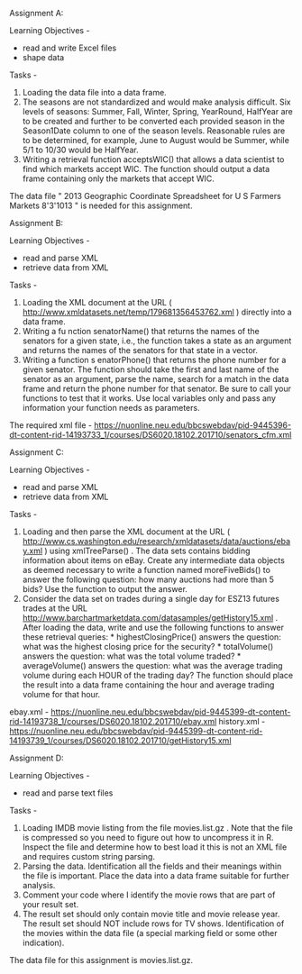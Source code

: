 Assignment A:

Learning Objectives - 
* read and write Excel files
* shape data

Tasks - 
  1. Loading the data file into a data frame.
  2. The seasons are not standardized and would make analysis difficult. Six levels of seasons: Summer, Fall, Winter, Spring, YearRound, 
  HalfYear are to be created and further to be converted each provided season in the Season1Date column to one of the season levels. 
  Reasonable rules are to be determined, for example, June to August would be Summer, while 5/1 to 10/30 would be HalfYear.
  3. Writing a retrieval function acceptsWIC() that allows a data scientist to find which markets accept WIC. The function should output 
  a data frame containing only the markets that accept WIC. 

The data file " 2013 Geographic Coordinate Spreadsheet for U S Farmers Markets 8'3'1013 " is needed for this assignment.

Assignment B:

Learning Objectives - 
* read and parse XML
* retrieve data from XML

Tasks - 
  1. Loading the XML document at the URL ( http://www.xmldatasets.net/temp/179681356453762.xml ) directly into a data frame.
  2. Writing a fu nction senatorName() that returns the names of the senators for a given state, i.e., the function takes a state as 
  an argument and returns the names of the senators for that state in a vector.
  3. Writing a function s enatorPhone() that returns the phone number for a given senator. The function should take the first and last 
  name of the senator as an argument, parse the name, search for a match in the data frame and return the phone number for that senator.
  Be sure to call your functions to test that it works. Use local variables only and pass any information your function needs as 
  parameters.

The required xml file - 
https://nuonline.neu.edu/bbcswebdav/pid-9445396-dt-content-rid-14193733_1/courses/DS6020.18102.201710/senators_cfm.xml

Assignment C:

Learning Objectives - 
* read and parse XML
* retrieve data from XML

Tasks - 
  1. Loading and then parse the XML document at the URL ( http://www.cs.washington.edu/research/xmldatasets/data/auctions/ebay.xml ) 
  using xmlTreeParse() . The data sets contains bidding information about items on eBay.
  Create any intermediate data objects as deemed necessary to write a function named moreFiveBids() to answer the following question: 
  how many auctions had more than 5 bids? Use the function to output the answer.
  2. Consider the data set on trades during a single day for ESZ13 futures trades at the URL 
  http://www.barchartmarketdata.com/datasamples/getHistory15.xml .
  After loading the data, write and use the following functions to answer these retrieval queries:
    * highestClosingPrice() answers the question: what was the highest closing price for the security?
    * totalVolume() answers the question: what was the total volume traded?
    * averageVolume() answers the question: what was the average trading volume during each HOUR of the trading day? The function 
    should place the result into a data frame containing the hour and average trading volume for that hour.

ebay.xml - https://nuonline.neu.edu/bbcswebdav/pid-9445399-dt-content-rid-14193738_1/courses/DS6020.18102.201710/ebay.xml
history.xml - https://nuonline.neu.edu/bbcswebdav/pid-9445399-dt-content-rid-14193739_1/courses/DS6020.18102.201710/getHistory15.xml

Assignment D:

Learning Objectives - 
* read and parse text files

Tasks - 
  1. Loading IMDB movie listing from the file movies.list.gz . Note that the file is compressed so you need to figure out how to 
  uncompress it in R. Inspect the file and determine how to best load it this is not an XML file and requires custom string parsing.
  2. Parsing the data. Identification all the fields and their meanings within the file is important. Place the data into a data frame 
  suitable for further analysis.
  3. Comment your code where I identify the movie rows that are part of your result set.
  4. The result set should only contain movie title and movie release year. The result set should NOT include rows for TV shows. 
  Identification of the movies within the data file (a special marking field or some other indication).
 
 The data file for this assignment is movies.list.gz.
